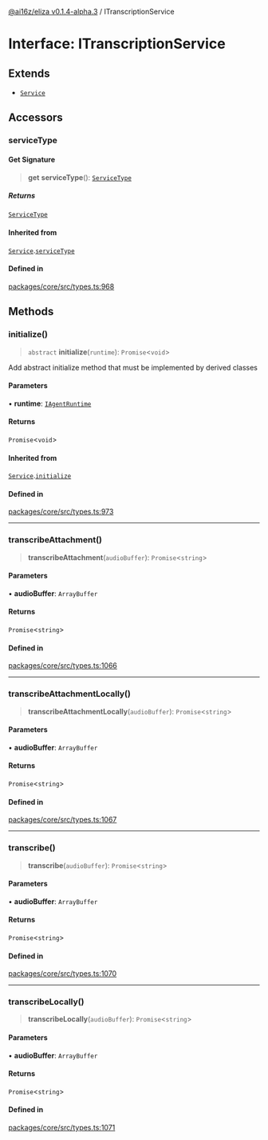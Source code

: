 [@ai16z/eliza v0.1.4-alpha.3](../index.md) / ITranscriptionService

# Interface: ITranscriptionService

## Extends

- [`Service`](../classes/Service.md)

## Accessors

### serviceType

#### Get Signature

> **get** **serviceType**(): [`ServiceType`](../enumerations/ServiceType.md)

##### Returns

[`ServiceType`](../enumerations/ServiceType.md)

#### Inherited from

[`Service`](../classes/Service.md).[`serviceType`](../classes/Service.md#serviceType-1)

#### Defined in

[packages/core/src/types.ts:968](https://github.com/ceasar28/modeMind/blob/main/modeMIND_Agent/packages/core/src/types.ts#L968)

## Methods

### initialize()

> `abstract` **initialize**(`runtime`): `Promise`\<`void`\>

Add abstract initialize method that must be implemented by derived classes

#### Parameters

• **runtime**: [`IAgentRuntime`](IAgentRuntime.md)

#### Returns

`Promise`\<`void`\>

#### Inherited from

[`Service`](../classes/Service.md).[`initialize`](../classes/Service.md#initialize)

#### Defined in

[packages/core/src/types.ts:973](https://github.com/ceasar28/modeMind/blob/main/modeMIND_Agent/packages/core/src/types.ts#L973)

***

### transcribeAttachment()

> **transcribeAttachment**(`audioBuffer`): `Promise`\<`string`\>

#### Parameters

• **audioBuffer**: `ArrayBuffer`

#### Returns

`Promise`\<`string`\>

#### Defined in

[packages/core/src/types.ts:1066](https://github.com/ceasar28/modeMind/blob/main/modeMIND_Agent/packages/core/src/types.ts#L1066)

***

### transcribeAttachmentLocally()

> **transcribeAttachmentLocally**(`audioBuffer`): `Promise`\<`string`\>

#### Parameters

• **audioBuffer**: `ArrayBuffer`

#### Returns

`Promise`\<`string`\>

#### Defined in

[packages/core/src/types.ts:1067](https://github.com/ceasar28/modeMind/blob/main/modeMIND_Agent/packages/core/src/types.ts#L1067)

***

### transcribe()

> **transcribe**(`audioBuffer`): `Promise`\<`string`\>

#### Parameters

• **audioBuffer**: `ArrayBuffer`

#### Returns

`Promise`\<`string`\>

#### Defined in

[packages/core/src/types.ts:1070](https://github.com/ceasar28/modeMind/blob/main/modeMIND_Agent/packages/core/src/types.ts#L1070)

***

### transcribeLocally()

> **transcribeLocally**(`audioBuffer`): `Promise`\<`string`\>

#### Parameters

• **audioBuffer**: `ArrayBuffer`

#### Returns

`Promise`\<`string`\>

#### Defined in

[packages/core/src/types.ts:1071](https://github.com/ceasar28/modeMind/blob/main/modeMIND_Agent/packages/core/src/types.ts#L1071)
